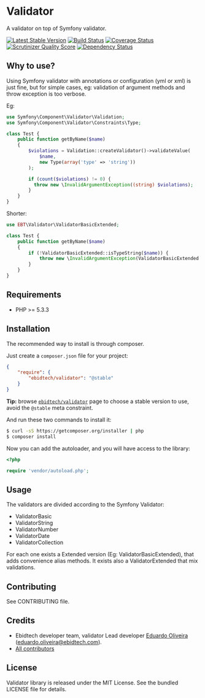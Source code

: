 # Validator #

A validator on top of Symfony validator.

[![Latest Stable Version](https://poser.pugx.org/ebidtech/validator/v/stable.png)](https://packagist.org/packages/ebidtech/validator)
 [![Build Status](https://travis-ci.org/ebidtech/validator.png?branch=master)](https://travis-ci.org/ebidtech/validator) [![Coverage Status](https://coveralls.io/repos/ebidtech/validator/badge.png?branch=master)](https://coveralls.io/r/ebidtech/validator?branch=master) [![Scrutinizer Quality Score](https://scrutinizer-ci.com/g/ebidtech/validator/badges/quality-score.png?s=38db28f9fc3b7b4286c479c772f4fcd8b4855282)](https://scrutinizer-ci.com/g/ebidtech/validator/) [![Dependency Status](https://www.versioneye.com/user/projects/52da5c4cec137510bf000380/badge.png)](https://www.versioneye.com/user/projects/52da5c4cec137510bf000380)

## Why to use? ##

Using Symfony validator with annotations or configuration (yml or xml) is just fine, but for simple cases, eg: validation of
argument methods and throw exception is too verbose.

Eg:
```php
use Symfony\Component\Validator\Validation;
use Symfony\Component\Validator\Constraints\Type;

class Test {
    public function getByName($name)
    {
        $violations = Validation::createValidator()->validateValue(
            $name,
            new Type(array('type' => 'string'))
        );

        if (count($violations) != 0) {
          throw new \InvalidArgumentException((string) $violations);
        }
    }
}
```

Shorter:

```php
use EBT\Validator\ValidatorBasicExtended;

class Test {
    public function getByName($name)
    {
        if (!ValidatorBasicExtended::isTypeString($name)) {
            throw new \InvalidArgumentException(ValidatorBasicExtended::getViolationsAsShortString());
        }
    }
}
```

## Requirements ##

* PHP >= 5.3.3

## Installation ##

The recommended way to install is through composer.

Just create a `composer.json` file for your project:

```json
{
    "require": {
        "ebidtech/validator": "@stable"
    }
}
```

**Tip:** browse [`ebidtech/validator`](https://packagist.org/packages/ebidtech/validator) page to choose a stable version to use, avoid the `@stable` meta constraint.

And run these two commands to install it:

```bash
$ curl -sS https://getcomposer.org/installer | php
$ composer install
```

Now you can add the autoloader, and you will have access to the library:

```php
<?php

require 'vendor/autoload.php';
```

## Usage ##

The validators are divided according to the Symfony Validator:

* ValidatorBasic
* ValidatorString
* ValidatorNumber
* ValidatorDate
* ValidatorCollection

For each one exists a Extended version (Eg: ValidatorBasicExtended), that adds convenience alias methods. It exists also
a ValidatorExtended that mix validations.

## Contributing ##

See CONTRIBUTING file.

## Credits ##

* Ebidtech developer team, validator Lead developer [Eduardo Oliveira](https://github.com/entering) (eduardo.oliveira@ebidtech.com).
* [All contributors](https://github.com/ebidtech/validator/contributors)

## License ##

Validator library is released under the MIT License. See the bundled LICENSE file for details.

